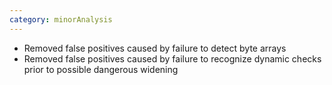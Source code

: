 ```yaml
---
category: minorAnalysis
---
```

* Removed false positives caused by failure to detect byte arrays
* Removed false positives caused by failure to recognize dynamic checks prior to possible dangerous widening